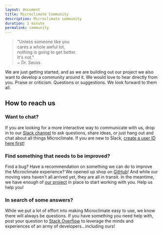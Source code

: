 ```yaml
---
layout: document
title: Microclimate Community
description: Microclimate community
duration: 1 minute
permalink: community
---
```


> "Unless someone like you<br>
cares a whole awful lot,<br>
nothing is going to get better.<br>
It's not."<br>
~ Dr. Seuss

We are just getting started, and as we are building out our project we also want to develop a community around it. We would love to hear directly from you. Praise or criticism. Questions or suggestions. We look forward to them all. 

## How to reach us

### Want to chat?
If you are looking for a more interactive way to communicate with us, drop in to our [Slack channel](https://ibm-cloud-tech.slack.com/messages/microclimate) to ask questions, share ideas, or just hang out and chat about all things Microclimate. If you are new to Slack, [create a user ID here first!](https://slack-invite-ibm-cloud-tech.mybluemix.net/)


### Find something that needs to be improved?
Find a bug? Have a recommendation on something we can do to improve the Microclimate experience? We opened up shop on [GitHub](https://github.com/orgs/microclimate-dev2ops)! And while our moving vans haven't all arrived yet, they are all in transit. In the meantime, we have enough of [our project](https://github.com/orgs/microclimate-dev2ops) in place to start working with you. Help us help you!

### In search of some answers?
While we put a lot of effort into making Microclimate easy to use, we know there will always be questions. If you have something you need help with, post your question to [Stack Overflow](https://stackoverflow.com/questions/tagged/microclimate) to leverage the minds and experiences of an army of developers...including ours!

